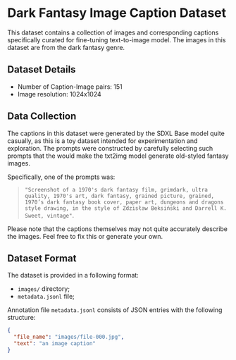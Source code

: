 # Dark Fantasy Image Caption Dataset

This dataset contains a collection of images and corresponding captions specifically curated for fine-tuning text-to-image model. The images in this dataset are from the dark fantasy genre.

## Dataset Details

- Number of Caption-Image pairs: 151
- Image resolution: 1024x1024

## Data Collection

The captions in this dataset were generated by the SDXL Base model quite casually, as this is a toy dataset intended for experimentation and exploration. The prompts were constructed by carefully selecting such prompts that the would make the txt2img model generate old-styled fantasy images.

Specifically, one of the prompts was:
> `"Screenshot of a 1970's dark fantasy film, grimdark, ultra quality, 1970's art, dark fantasy, grained picture, grained, 1970’s dark fantasy book cover, paper art, dungeons and dragons style drawing, in the style of Zdzisław Beksiński and Darrell K. Sweet, vintage"`.

Please note that the captions themselves may not quite accurately describe the images. Feel free to fix this or generate your own.

## Dataset Format

The dataset is provided in a following format:
- `images/` directory;
- `metadata.jsonl` file;

Annotation file `metadata.jsonl` consists of JSON entries with the following structure:
```json
{
  "file_name": "images/file-000.jpg",
  "text": "an image caption"
}

```